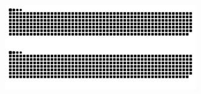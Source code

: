 ![GitHub Snake Light](https://github.com/rayw000/rayw000/blob/snake/github-contribution-grid-snake.svg#gh-light-mode-only)
![GitHub Snake dark](https://github.com/rayw000/rayw000/blob/snake/github-contribution-grid-snake-dark.svg#gh-dark-mode-only)
